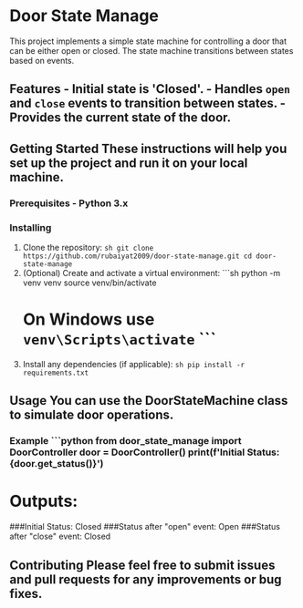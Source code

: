 # Door State Manage 

This project implements a simple state machine for controlling a door that can be either open or closed. The state machine transitions between states based on events. 

## Features - Initial state is 'Closed'. - Handles `open` and `close` events to transition between states. - Provides the current state of the door. 

## Getting Started These instructions will help you set up the project and run it on your local machine. 

### Prerequisites - Python 3.x 
### Installing 
1. Clone the repository: ```sh git clone https://github.com/rubaiyat2009/door-state-manage.git cd door-state-manage ```
2. (Optional) Create and activate a virtual environment: ```sh python -m venv venv source venv/bin/activate
   # On Windows use `venv\Scripts\activate` ```
4. Install any dependencies (if applicable): ```sh pip install -r requirements.txt ``` 
## Usage You can use the DoorStateMachine class to simulate door operations. 
### Example ```python from door_state_manage import DoorController door = DoorController() print(f'Initial Status: {door.get_status()}') 

# Outputs: 
   ###Initial Status: Closed
   ###Status after "open" event: Open
   ###Status after "close" event: Closed

## Contributing Please feel free to submit issues and pull requests for any improvements or bug fixes.
